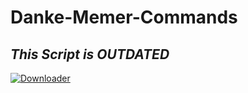# Danke-Memer-Commands

## *This Script is OUTDATED*

[![Downloader][Download-badge]][Download-link]<br/>

[Download-link]: https://github.com/MaxiAmZocken/Dank-Memer-Commands/releases/tag/1.0
[Download-badge]: https://img.shields.io/badge/Download-↓-brightgreen
